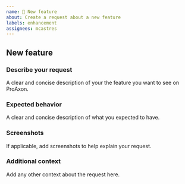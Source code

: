 ```yaml
---
name: 🤩 New feature
about: Create a request about a new feature
labels: enhancement
assignees: mcastres
---
```


## New feature

### Describe your request

A clear and concise description of your the feature you want to see on ProAxon.

### Expected behavior

A clear and concise description of what you expected to have.

### Screenshots

If applicable, add screenshots to help explain your request.

### Additional context

Add any other context about the request here.
